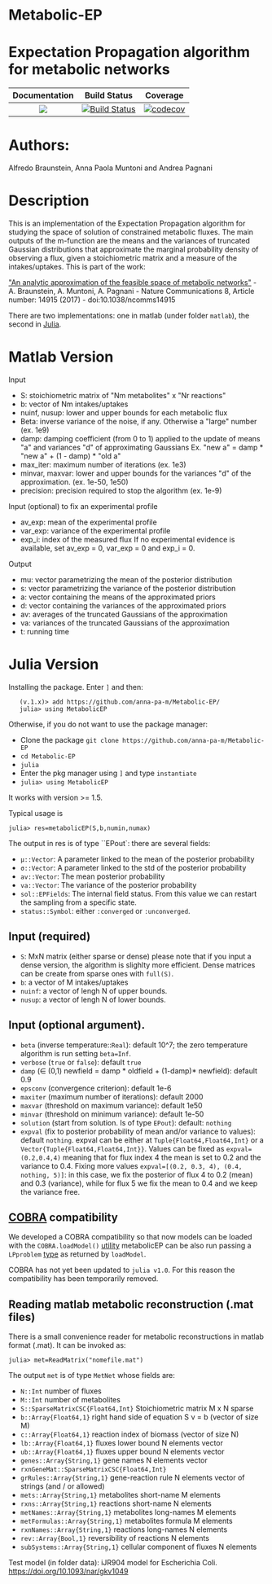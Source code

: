 # Metabolic-EP
Expectation Propagation algorithm for metabolic networks
=======
| **Documentation**                       | **Build Status**                                                                                | **Coverage** |
|:---------------------------------------:|:-----------------------------------------------------------------------------------------------:|:------------:|
| [![](https://img.shields.io/badge/docs-latest-blue.svg)](https://anna-pa-m.github.io/Metabolic-EP/dev) | [![Build Status](https://travis-ci.com/anna-pa-m/Metabolic-EP.svg?branch=main)](https://github.com/anna-pa-m/Metabolic-EP/actions?query=workflow%3Aci) | [![codecov](https://codecov.io/gh/anna-pa-m/Metabolic-EP/branch/master/graph/badge.svg)](https://codecov.io/gh/anna-pa-m/Metabolic-EP) |


# Authors:
Alfredo Braunstein, Anna Paola Muntoni and Andrea Pagnani


# Description

This is an implementation of the Expectation Propagation algorithm for
studying the space of solution of constrained metabolic fluxes.  The
main outputs of the m-function are the means and the variances of
truncated Gaussian distributions that approximate the marginal
probability density of observing a flux, given a stoichiometric matrix
and a measure of the intakes/uptakes. This is part of the work:

["An analytic approximation of the feasible space of metabolic
networks"](http://www.nature.com/articles/ncomms14915) -
A. Braunstein, A. Muntoni, A. Pagnani - Nature Communications 8,
Article number: 14915 (2017) - doi:10.1038/ncomms14915

There are two implementations: one in matlab (under folder `matlab`), the second in [Julia](http://julialang.org).


Matlab Version
==============

Input
- S: stoichiometric matrix of "Nm metabolites" x "Nr reactions"
- b: vector of Nm intakes/uptakes
- nuinf, nusup: lower and upper bounds for each metabolic flux
- Beta: inverse variance of the noise, if any. Otherwise a "large" number (ex. 1e9)
- damp: damping coefficient (from 0 to 1) applied to the update of means "a" and variances "d" of approximating Gaussians
        Ex. "new a" = damp * "new a" + (1 - damp) * "old a"
- max_iter: maximum number of iterations (ex. 1e3)
- minvar, maxvar: lower and upper bounds for the variances "d" of the approximation. (ex. 1e-50, 1e50)
- precision:  precision required to stop the algorithm (ex. 1e-9)


Input (optional) to fix an experimental profile
- av_exp: mean of the experimental profile
- var_exp: variance of the experimental profile
- exp_i: index of the measured flux
If no experimental evidence is available, set av_exp = 0, var_exp = 0 and exp_i = 0.


Output
- mu: vector parametrizing the mean of the posterior distribution
- s: vector parametrizing the variance of the posterior distribution
- a: vector containing the means of the approximated priors
- d: vector containing the variances of the approximated priors
- av: averages of the truncated Gaussians of the approximation
- va: variances of the truncated Gaussians of the approximation
- t: running time

Julia Version
=============

Installing the package. Enter `]` and then:

```
   (v.1.x)> add https://github.com/anna-pa-m/Metabolic-EP/
   julia> using MetabolicEP
```

Otherwise, if you do not want to use the package manager: 
- Clone the package ``git clone https://github.com/anna-pa-m/Metabolic-EP``
- ``cd Metabolic-EP``
- ``julia``
- Enter the pkg manager using `]` and type ``instantiate``
- ``julia> using MetabolicEP``

        
It works with version >= 1.5.

Typical usage is

``julia> res=metabolicEP(S,b,numin,numax)``

The output in res is of type ``EPout`: there are several fields:
-   ``μ::Vector``: A parameter linked to the mean of the posterior probability
-   ``σ::Vector``: A parameter linked to the std  of the posterior probability
-   ``av::Vector``: The mean posterior probability
-   ``va::Vector``: The variance of the posterior probability
-   ``sol::EPFields``: The internal field status. From this value we can
restart the sampling from a specific state.
-   ``status::Symbol``: either ``:converged`` or ``:unconverged``.


Input (required)
----
- `S`: MxN matrix (either sparse or dense) please note that if you input a dense version, the algorithm is slighlty more efficient. Dense matrices can be create from sparse ones with ``full(S)``.
- `b`: a vector of M intakes/uptakes
- `nuinf`: a vector of lengh N of upper bounds.
- `nusup`: a vector of lengh N of lower bounds.


Input (optional argument).
----
- `beta` (inverse temperature::``Real``): default 10^7; the zero temperature algorithm is run setting `beta=Inf`.
- `verbose` (``true`` or ``false``): default ``true``
- `damp` (∈ (0,1) newfield = damp * oldfield + (1-damp)* newfield): default 0.9  
- `epsconv` (convergence criterion): default 1e-6
- `maxiter` (maximum number of iterations): default 2000
- `maxvar`  (threshold on maximum variance): default 1e50
- `minvar`  (threshold on minimum variance): default 1e-50
- `solution` (start from solution. Is of type ``EPout``): default: ``nothing``
- `expval` (fix to posterior probability of mean and/or variance to
values): default ``nothing``. expval can be either at
``Tuple{Float64,Float64,Int}`` or a
``Vector{Tuple{Float64,Float64,Int}}``. Values can be fixed as
``expval=(0.2,0.4,4)`` meaning that for flux index 4 the mean is set to 0.2
and the variance to 0.4. Fixing more values ``expval=[(0.2, 0.3, 4),
(0.4, nothing, 5)]``: in this case, we fix the posterior of flux 4 to
0.2 (mean) and 0.3 (variance), while for flux 5 we fix the mean to 0.4
and we keep the variance free.

[COBRA](https://github.com/opencobra/COBRA.jl) compatibility
---

We developed a COBRA compatibility so that now models can be loaded
with the `COBRA.loadModel()`
[utility](https://opencobra.github.io/COBRA.jl/stable/functions.html#loadModel)
metabolicEP can be also run passing a `LPproblem`
[type](https://opencobra.github.io/COBRA.jl/stable/functions.html#LPproblem)
as returned by `loadModel`.

COBRA has not yet been updated to `julia v1.0`. For this reason the compatibility has been temporarily removed.

Reading matlab metabolic reconstruction (.mat files)
---

There is a small convenience reader for metabolic reconstructions in
matlab format (.mat).  It can be invoked as:

``julia> met=ReadMatrix("nomefile.mat")``

The output `met` is of type ``MetNet`` whose fields are:
- ``N::Int`` number of fluxes
- ``M::Int`` number of metabolites
- ``S::SparseMatrixCSC{Float64,Int}`` Stoichiometric matrix M x N sparse
- ``b::Array{Float64,1}``  right hand side of equation  S ν = b (vector of size M)
- ``c::Array{Float64,1}`` reaction index of biomass (vector of size N)
- ``lb::Array{Float64,1}`` fluxes lower bound N elements vector
- ``ub::Array{Float64,1}``  fluxes upper bound N elements vector
- ``genes::Array{String,1}``  gene names N elements vector
- ``rxnGeneMat::SparseMatrixCSC{Float64,Int}``  
- ``grRules::Array{String,1}``  gene-reaction rule N elements vector of strings (and / or allowed)
- ``mets::Array{String,1}``  metabolites short-name M elements
- ``rxns::Array{String,1}``  reactions short-name N elements
- ``metNames::Array{String,1}``  metabolites long-names M elements
- ``metFormulas::Array{String,1}`` metabolites formula M elements
- ``rxnNames::Array{String,1}``  reactions long-names N elements
- ``rev::Array{Bool,1}``  reversibility of reactions N elements
-  ``subSystems::Array{String,1}``  cellular component of fluxes N elements


Test model (in folder data): iJR904 model for Escherichia
Coli. https://doi.org/10.1093/nar/gkv1049
